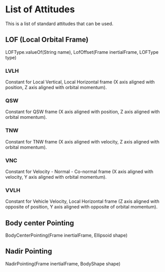 # List of Attitudes
This is a list of standard attitudes that can be used.

## LOF (Local Orbital Frame)
LOFType.valueOf(String name), LofOffset(Frame inertialFrame, LOFType type)
### LVLH
Constant for Local Vertical, Local Horizontal frame (X axis aligned with position, Z axis aligned with orbital momentum).
### QSW
Constant for QSW frame (X axis aligned with position, Z axis aligned with orbital momentum).
### TNW
Constant for TNW frame (X axis aligned with velocity, Z axis aligned with orbital momentum).
### VNC
Constant for Velocity - Normal - Co-normal frame (X axis aligned with velocity, Y axis aligned with orbital momentum).
### VVLH
Constant for Vehicle Velocity, Local Horizontal frame (Z axis aligned with opposite of position, Y axis aligned with opposite of orbital momentum).

## Body center Pointing
BodyCenterPointing(Frame inertialFrame, Ellipsoid shape)

## Nadir Pointing
NadirPointing(Frame inertialFrame, BodyShape shape)
